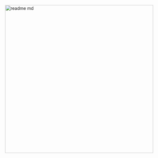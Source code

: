 <img width="484" alt="readme md" src="https://github.com/user-attachments/assets/f6ee468e-deaa-4539-a058-b61f0da06951" />

